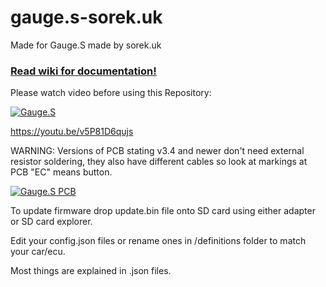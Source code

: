 # gauge.s-sorek.uk
Made for Gauge.S made by sorek.uk

### [Read wiki for documentation!](https://github.com/handmade0octopus/gauge.s-sorek.uk/wiki)

Please watch video before using this Repository:

[![Gauge.S](https://img.youtube.com/vi/v5P81D6qujs/0.jpg)](https://youtu.be/v5P81D6qujs)

https://youtu.be/v5P81D6qujs


WARNING:
Versions of PCB stating v3.4 and newer don't need external resistor soldering, they also have different cables so look at markings at PCB "EC" means button.

[![Gauge.S PCB](https://i.imgur.com/QaCNiI1.jpg)](https://youtu.be/v5P81D6qujs)



To update firmware drop update.bin file onto SD card using either adapter or SD card explorer.

Edit your config.json files or rename ones in /definitions folder to match your car/ecu.

Most things are explained in .json files.
